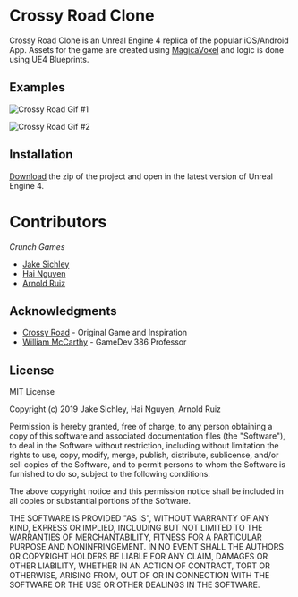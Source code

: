 # Crossy Road Clone

Crossy Road Clone is an Unreal Engine 4 replica of the popular iOS/Android App. Assets for
the game are created using [MagicaVoxel](https://github.com/ephtracy/voxel-model) and logic
is done using UE4 Blueprints.

## Examples
![Crossy Road Gif #1](https://media.giphy.com/media/RigyOoOr5jn8qYcLuQ/200.gif)

![Crossy Road Gif #2](https://media.giphy.com/media/THfzlyKBaEDwtIC0ii/200.gif)

## Installation

[Download](https://github.com/JakeSichley/CrossyRoadClone/archive/master.zip) the zip of the
project and open in the latest version of Unreal Engine 4.

# Contributors

_Crunch Games_
* [Jake Sichley](https://github.com/JakeSichley)
* [Hai Nguyen](https://github.com/hai-nguyen93)
* [Arnold Ruiz](https://github.com/arnoldruiz115)

## Acknowledgments

* [Crossy Road](https://www.crossyroad.com/) - Original Game and Inspiration
* [William McCarthy](https://www.linkedin.com/in/will-mccarthy-76484236/) - GameDev
386 Professor

## License

MIT License

Copyright (c) 2019 Jake Sichley, Hai Nguyen, Arnold Ruiz

Permission is hereby granted, free of charge, to any person obtaining a copy
of this software and associated documentation files (the "Software"), to deal
in the Software without restriction, including without limitation the rights
to use, copy, modify, merge, publish, distribute, sublicense, and/or sell
copies of the Software, and to permit persons to whom the Software is
furnished to do so, subject to the following conditions:

The above copyright notice and this permission notice shall be included in all
copies or substantial portions of the Software.

THE SOFTWARE IS PROVIDED "AS IS", WITHOUT WARRANTY OF ANY KIND, EXPRESS OR
IMPLIED, INCLUDING BUT NOT LIMITED TO THE WARRANTIES OF MERCHANTABILITY,
FITNESS FOR A PARTICULAR PURPOSE AND NONINFRINGEMENT. IN NO EVENT SHALL THE
AUTHORS OR COPYRIGHT HOLDERS BE LIABLE FOR ANY CLAIM, DAMAGES OR OTHER
LIABILITY, WHETHER IN AN ACTION OF CONTRACT, TORT OR OTHERWISE, ARISING FROM,
OUT OF OR IN CONNECTION WITH THE SOFTWARE OR THE USE OR OTHER DEALINGS IN THE
SOFTWARE.

